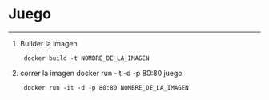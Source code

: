 # Juego

--------------------------------------

1. Builder la imagen

        docker build -t NOMBRE_DE_LA_IMAGEN
        
2. correr la imagen docker run -it -d -p 80:80 juego

        docker run -it -d -p 80:80 NOMBRE_DE_LA_IMAGEN